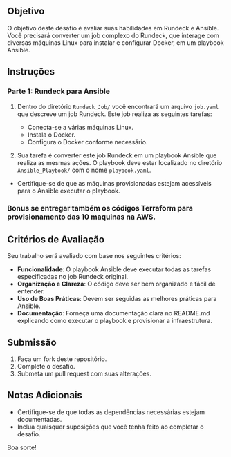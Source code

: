 ## Objetivo
O objetivo deste desafio é avaliar suas habilidades em Rundeck e Ansible. Você precisará converter um job complexo do Rundeck, que interage com diversas máquinas Linux para instalar e configurar Docker, em um playbook Ansible. 

## Instruções

### Parte 1: Rundeck para Ansible
1. Dentro do diretório `Rundeck_Job/` você encontrará um arquivo `job.yaml` que descreve um job Rundeck. Este job realiza as seguintes tarefas:
   - Conecta-se a várias máquinas Linux.
   - Instala o Docker.
   - Configura o Docker conforme necessário.
   
2. Sua tarefa é converter este job Rundeck em um playbook Ansible que realiza as mesmas ações. O playbook deve estar localizado no diretório `Ansible_Playbook/` com o nome `playbook.yaml`.
   
* Certifique-se de que as máquinas provisionadas estejam acessíveis para o Ansible executar o playbook.

### Bonus se entregar também os códigos Terraform para provisionamento das 10 maquinas na AWS.

## Critérios de Avaliação
Seu trabalho será avaliado com base nos seguintes critérios:
- **Funcionalidade**: O playbook Ansible deve executar todas as tarefas especificadas no job Rundeck original.
- **Organização e Clareza**: O código deve ser bem organizado e fácil de entender.
- **Uso de Boas Práticas**: Devem ser seguidas as melhores práticas para Ansible. 
- **Documentação**: Forneça uma documentação clara no README.md explicando como executar o playbook e provisionar a infraestrutura.

## Submissão
1. Faça um fork deste repositório.
2. Complete o desafio.
3. Submeta um pull request com suas alterações.

## Notas Adicionais
- Certifique-se de que todas as dependências necessárias estejam documentadas.
- Inclua quaisquer suposições que você tenha feito ao completar o desafio.

Boa sorte!
